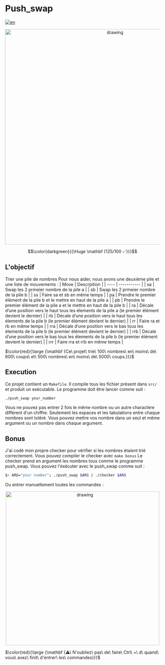 # Push_swap

[![en](https://img.shields.io/badge/Language-en-red)](README.md)

<div style="text-align: center;"><img src="https://i.imgur.com/cDx1mo4.jpg" alt="drawing" width="700"/></div>

$$\color{darkgreen}{{\Huge \mathbf {125/100 ✅}}}$$

## L'objectif

Trier une pile de nombres
Pour nous aider, nous avons une deuxième pile et une liste de mouvements :
| Move | Descrpition |
| ---- | ----------- |
| sa | Swap les 2 prmeier nombre de la pile a |
| sb | Swap les 2 prmeier nombre de la pile b |
| ss | Faire sa et sb en même temps |
| pa | Prendre le premier élément de la pile b et le mettre en haut de la pile a |
| pb | Prendre le premier élément de la pile a et le mettre en haut de la pile b |
| ra | Décale d’une position vers le haut tous les élements de la pile a (le premier élément devient le dernier) |
| rb | Décale d’une position vers le haut tous les élements de la pile b (le premier élément devient le dernier) |
| rr | Faire ra et rb en même temps |
| rra | Décale d’une position vers le bas tous les élements de la pile b (le premier élément devient le dernier) |
| rrb | Décale d’une position vers le bas tous les élements de la pile b (le premier élément devient le dernier) |
| rrr | Faire rra et rrb en même temps |

$\color{red}{\large {\mathbf {Ce\ projet\ trie\ 100\ nombres\ en\ moins\ de\ 600\ coups\ et\ 500\ nombres\ en\ moins\ de\ 5000\ coups.}}}$

## Execution

Ce projet contient un `Makefile`.
Il compile tous les fichier présent dans `src/` et produit un exécutable.
Le programme doit être lancer comme suit :
````sh
./push_swap your_number
````
Vous ne pouvez pas entrer 2 fois le même nombre ou un autre charactère différent d'un chiffre. Seulement les espaces et les tabulations entre chaque nombres sont toléré.
Vous pouvez mettre vos nombre dans un seul et même argument ou un nombre dans chaque argument.

## Bonus

J'ai codé mon propre checker pour vérifier si les nombres étaient trié correctement.
Vous pouvez compiler le checker avec `make bonus`
Le checker prend en argument les nombres tous comme le programme push_swap.
Vous pouvez l'éxécuter avec le push_swap comme suit :
````sh
$> ARG="your number"; ./push_swap $ARG | ./checker $ARG
````
Ou entrer manuellement toutes les commandes :
<div style="text-align: center;"><img src="https://i.imgur.com/nio9olJ.jpg" alt="drawing" width="500"/></div>

$\color{red}{\large {\mathbf {⚠\ N'oubliez\ pas\ de\ faire\ Ctrl\ +\ d\ quand\ vous\ avez\ finit\ d'entrer\ les\ commandes}}}$